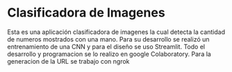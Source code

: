 # Clasificadora de Imagenes
Esta es una aplicación clasificadora de imagenes la cual detecta la cantidad de numeros mostrados con una mano. Para su desarrollo se realizó un entrenamiento de una CNN y para el diseño se uso Streamlit. Todo el desarrollo y programacion se lo realizo en google Colaboratory. Para la generacion de la URL se trabajo con ngrok
